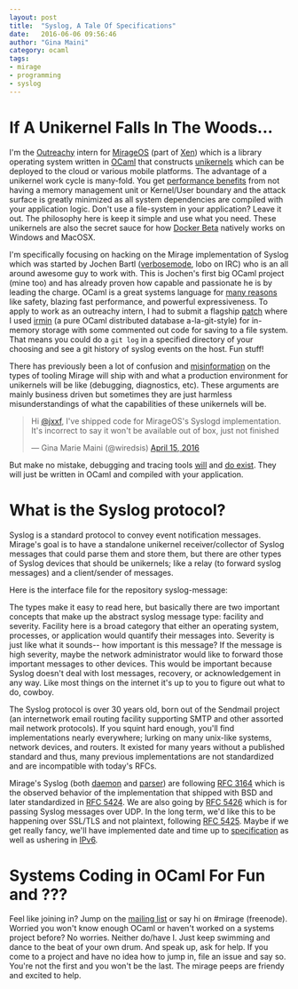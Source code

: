 ```yaml
---
layout: post
title:  "Syslog, A Tale Of Specifications"
date:   2016-06-06 09:56:46
author: "Gina Maini"
category: ocaml
tags:
- mirage
- programming
- syslog
---
```


If A Unikernel Falls In The Woods...
==

I'm the [Outreachy] intern for [MirageOS] (part of [Xen]) which is a
library operating system written in [OCaml] that constructs [unikernels]
which can be deployed to the cloud or various mobile platforms. The
advantage of a unikernel work cycle is many-fold. You get [performance
benefits] from not having a memory management unit or Kernel/User
boundary and the attack surface is greatly minimized as all system
dependencies are compiled with your application logic. Don't use a
file-system in your application? Leave it out. The philosophy here is
keep it simple and use what you need. These unikernels are also the
secret sauce for how [Docker Beta] natively works on Windows and MacOSX.

I'm specifically focusing on hacking on the Mirage implementation of
Syslog which was started by Jochen Bartl ([verbosemode], lobo on IRC)
who is an all around awesome guy to work with. This is Jochen's first
big OCaml project (mine too) and has already proven how capable and
passionate he is by leading the charge. OCaml is a great systems
language for [many reasons] like safety, blazing fast
performance, and powerful expressiveness. To apply to work as an
outreachy intern, I had to submit a flagship [patch] where I used
[irmin] (a pure OCaml distributed database a-la-git-style) for
in-memory storage with some commented out code for saving to a file
system. That means you could do a `git log` in a specified directory
of your choosing and see a git history of syslog events on the
host. Fun stuff!

There has previously been a lot of confusion and [misinformation] on
the types of tooling Mirage will ship with and what a production
environment for unikernels will be like (debugging, diagnostics, etc).
These arguments are mainly business driven but sometimes they are just
harmless misunderstandings of what the capabilities of these
unikernels will be.

<blockquote class="twitter-tweet" data-lang="en"><p lang="en"
dir="ltr">Hi <a href="https://twitter.com/jxxf">@jxxf</a>, I&#39;ve
shipped code for MirageOS&#39;s Syslogd implementation. It&#39;s
incorrect to say it won&#39;t be available out of box, just not
finished</p>&mdash; Gina Marie Maini (@wiredsis) <a
href="https://twitter.com/wiredsis/status/721113224628731904">April
15, 2016</a></blockquote>

But make no mistake, debugging and tracing tools [will] and [do
exist]. They will just be written in OCaml and compiled with your
application.

What is the Syslog protocol?
==

Syslog is a standard protocol to convey event notification
messages. Mirage's goal is to have a standalone unikernel
receiver/collector of Syslog messages that could parse them and store
them, but there are other types of Syslog devices that should be
unikernels; like a relay (to forward syslog messages) and a
client/sender of messages.

Here is the interface file for the repository syslog-message:

<script src="https://gist.github.com/wiredsister/43fff5d29b186cb1e509acfb6c535b61.js"></script>

The types make it easy to read here, but basically there are two
important concepts that make up the abstract syslog message type:
facility and severity. Facility here is a broad category that either an
operating system, processes, or application would quantify their
messages into. Severity is just like what it sounds-- how important
is this message? If the message is high severity, maybe the network
administrator would like to forward those important messages to other
devices. This would be important because Syslog doesn't deal with lost
messages, recovery, or acknowledgement in any way. Like most things on
the internet it's up to you to figure out what to do, cowboy.

The Syslog protocol is over 30 years old, born out of the Sendmail
project (an internetwork email routing facility supporting SMTP and
other assorted mail network protocols). If you squint hard enough,
you'll find implementations nearly everywhere; lurking on many
unix-like systems, network devices, and routers. It existed for many
years without a published standard and thus, many previous
implementations are not standardized and are incompatible with
today's RFCs.

Mirage's Syslog (both [daemon] and [parser]) are following [RFC 3164]
which is the observed behavior of the implementation that shipped
with BSD and later standardized in [RFC 5424]. We are also going by
[RFC 5426] which is for passing Syslog messages over UDP. In the long
term, we'd like this to be happening over SSL/TLS and not plaintext,
following [RFC 5425]. Maybe if we get really fancy, we'll have
implemented date and time up to [specification] as well as ushering in
[IPv6].

Systems Coding in OCaml For Fun and ???
==

Feel like joining in? Jump on the [mailing list] or say hi on #mirage
(freenode). Worried you won't know enough OCaml or haven't worked on a
systems project before? No worries. Neither do/have I. Just keep
swimming and dance to the beat of your own drum. And speak up, ask for
help. If you come to a project and have no idea how to jump in, file an
issue and say so. You're not the first and you won't be the last. The
mirage peeps are friendy and excited to help.

[Outreachy]: https://www.gnome.org/outreachy
[OCaml]: https://ocaml.org/
[MirageOS]: https://mirage.io
[Xen]: http://www.xenproject.org/
[unikernels]: https://queue.acm.org/detail.cfm?id=2566628
[performance benefits]: https://matildah.github.io/posts/2016-01-30-unikernel-security.html
[Docker Beta]: https://blog.docker.com/2016/03/docker-for-mac-windows-beta/
[verbosemode]: https://github.com/verbosemode
[many reasons]: http://www.gina.codes/ocaml/2016/02/14/dear-ocaml-i-love-you.html
[patch]: https://github.com/verbosemode/syslogd-mirage/pull/3
[irmin]: https://github.com/mirage/irmin
[misinformation]: https://news.ycombinator.com/item?id=10953766
[daemon]: https://github.com/verbosemode/syslogd-mirage
[parser]: https://github.com/verbosemode/syslog-message
[RFC 3164]: http://www.rfc-base.org/txt/rfc-3164.txt
[RFC 5424]: http://www.rfc-base.org/txt/rfc-5424.txt
[RFC 5426]: http://www.rfc-base.org/txt/rfc-5426.txt
[will]: https://github.com/mirage/mirage-www/wiki/Pioneer-Projects
[do exist]: https://github.com/mirage/mirage-logs
[RFC 5425]: http://www.rfc-base.org/txt/rfc-5425.txt
[IPv6]: http://www.rfc-base.org/txt/rfc-4291.txt
[specification]: http://www.rfc-base.org/txt/rfc-3339.txt
[mailing list]: http://lists.xenproject.org/cgi-bin/mailman/listinfo/mirageos-devel
